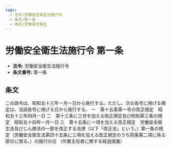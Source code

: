 ```yaml
---
tags:
  - 法令/労働安全衛生法施行令
  - 条文/第一条
  - 体系/労働安全衛生
---
```

# 労働安全衛生法施行令 第一条

- **法令:** 労働安全衛生法施行令
- **条文番号:** 第一条

## 条文
この政令は、昭和五十三年一月一日から施行する。ただし、次の各号に掲げる規定は、当該各号に掲げる日から施行する。
一　第十五条第一号の改正規定　昭和五十三年四月一日
二　第十三条に三号を加える改正規定及び附則第三条の規定　昭和五十四年一月一日
三　第十五条に一項を加える改正規定　労働安全衛生法及びじん肺法の一部を改正する法律（以下「改正法」という。）第一条の規定（労働安全衛生法第四十五条に三項を加える改正規定のうち同条第二項に係る部分に限る。）の施行の日
（作業主任者に関する経過措置）


